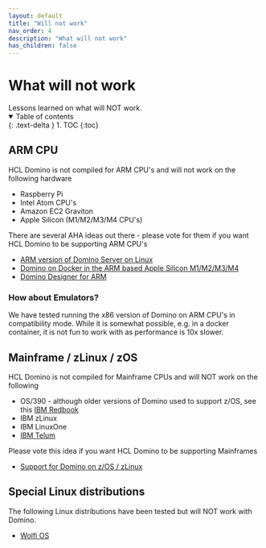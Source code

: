 ```yaml
---
layout: default
title: "Will not work"
nav_order: 4
description: "What will not work"
has_children: false
---
```


<h1>What will not work</h1>
Lessons learned on what will NOT work.

<details open markdown="block">
  <summary>
    Table of contents
  </summary>
  {: .text-delta }
1. TOC
{:toc}
</details>

## ARM CPU
HCL Domino is not compiled for ARM CPU's and will not work on the following hardware
* Raspberry Pi
* Intel Atom CPU's
* Amazon EC2 Graviton
* Apple Silicon (M1/M2/M3/M4 CPU's)

There are several AHA ideas out there - please vote for them if you want HCL Domino to be supporting ARM CPU's 
* [ARM version of Domino Server on Linux ](https://domino-ideas.hcltechsw.com/ideas/DOMINO-I-2285)
* [Domino on Docker in the ARM based Apple Silicon M1/M2/M3/M4](https://domino-ideas.hcltechsw.com/ideas/DOMINO-I-2387) 
* [Domino Designer for ARM](https://domino-ideas.hcltechsw.com/ideas/NTS-I-1897)

### How about Emulators?
We have tested running the x86 version of Domino on ARM CPU's in compatibility mode. While it is somewhat possible, e.g. in a docker container, it is not fun to work with as performance is 10x slower.

## Mainframe / zLinux / zOS
HCL Domino is not compiled for Mainframe CPUs and will NOT work on the following 
* OS/390 - although older versions of Domino used to support z/OS, see this [IBM Redbook](https://www.redbooks.ibm.com/abstracts/sg245984.html)
* IBM zLinux
* IBM LinuxOne
* [IBM Telum](https://en.wikipedia.org/wiki/IBM_Telum)

Please vote this idea if you want HCL Domino to be supporting Mainframes
* [Support for Domino on z/OS / zLinux ](https://domino-ideas.hcltechsw.com/ideas/DOMINO-I-325)

## Special Linux distributions

The following Linux distributions have been tested but will NOT work with Domino.

* [Wolfi OS](https://github.com/wolfi-dev/)